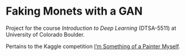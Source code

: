 # Faking Monets with a GAN

Project for the course *Introduction to Deep Learning* (DTSA-5511) at University of Colorado Boulder.

Pertains to the Kaggle competition [I’m Something of a Painter Myself](https://www.kaggle.com/competitions/gan-getting-started).

